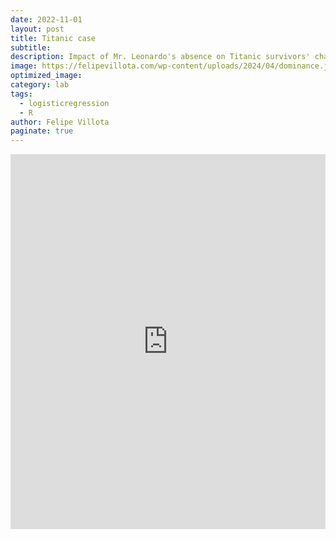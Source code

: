 ```yaml
---
date: 2022-11-01
layout: post
title: Titanic case
subtitle: 
description: Impact of Mr. Leonardo's absence on Titanic survivors' chances.
image: https://felipevillota.com/wp-content/uploads/2024/04/dominance.jpg
optimized_image:
category: lab
tags:
  - logisticregression
  - R
author: Felipe Villota
paginate: true
---
```



 <embed src="https://felipevillota.com/wp-content/uploads/2024/04/LAB1_logistic_regression_titanic.pdf" type="application/pdf" width="100%" height="600px" />















